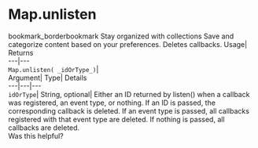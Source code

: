  
#  Map.unlisten 
bookmark_borderbookmark Stay organized with collections  Save and categorize content based on your preferences.
Deletes callbacks. 
Usage| Returns  
---|---  
`Map.unlisten( _idOrType_)`|   
Argument|  Type| Details  
---|---|---  
`idOrType`| String, optional| Either an ID returned by listen() when a callback was registered, an event type, or nothing. If an ID is passed, the corresponding callback is deleted. If an event type is passed, all callbacks registered with that event type are deleted. If nothing is passed, all callbacks are deleted.  
Was this helpful?
